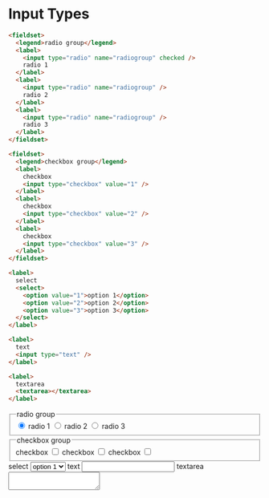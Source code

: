 <link rel="stylesheet" href="./assets/index.css" />
<script type="module" src="./assets/index.js"></script>

# Input Types

```html
<fieldset>
  <legend>radio group</legend>
  <label>
    <input type="radio" name="radiogroup" checked />
    radio 1
  </label>
  <label>
    <input type="radio" name="radiogroup" />
    radio 2
  </label>
  <label>
    <input type="radio" name="radiogroup" />
    radio 3
  </label>
</fieldset>

<fieldset>
  <legend>checkbox group</legend>
  <label>
    checkbox
    <input type="checkbox" value="1" />
  </label>
  <label>
    checkbox
    <input type="checkbox" value="2" />
  </label>
  <label>
    checkbox
    <input type="checkbox" value="3" />
  </label>
</fieldset>

<label>
  select
  <select>
    <option value="1">option 1</option>
    <option value="2">option 2</option>
    <option value="3">option 3</option>
  </select>
</label>

<label>
  text
  <input type="text" />
</label>

<label>
  textarea
  <textarea></textarea>
</label>
```

<ui-demo>
  <fieldset>
    <legend>radio group</legend>
    <label>
      <input type="radio" name="radiogroup" checked />
      radio 1
    </label>
    <label>
      <input type="radio" name="radiogroup" />
      radio 2
    </label>
    <label>
      <input type="radio" name="radiogroup" />
      radio 3
    </label>
  </fieldset>

  <fieldset>
    <legend>checkbox group</legend>
    <label>
      checkbox
      <input type="checkbox" value="1" />
    </label>
    <label>
      checkbox
      <input type="checkbox" value="2" />
    </label>
    <label>
      checkbox
      <input type="checkbox" value="3" />
    </label>
  </fieldset>

  <label>
    select
    <select>
      <option value="1">option 1</option>
      <option value="2">option 2</option>
      <option value="3">option 3</option>
    </select>
  </label>

  <label>
    text
    <input type="text" />
  </label>

  <label>
    textarea
    <textarea></textarea>
  </label>
</ui-demo>